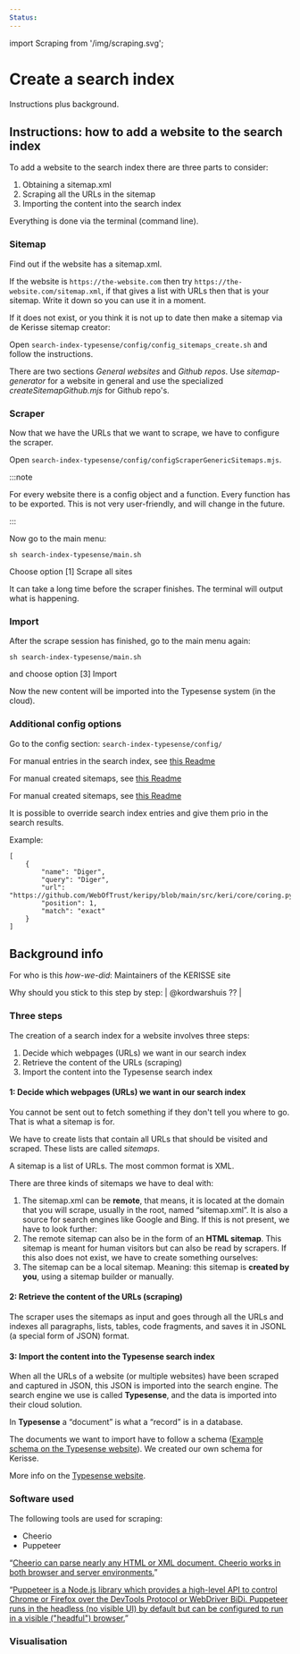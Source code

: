 ```yaml
---
Status:
---
```

import Scraping from '/img/scraping.svg';

# Create a search index

Instructions plus background.

## Instructions: how to add a website to the search index

To add a website to the search index there are three parts to consider:

1. Obtaining a sitemap.xml
2. Scraping all the URLs in the sitemap
3. Importing the content into the search index

Everything is done via the terminal (command line).

### Sitemap

Find out if the website has a sitemap.xml.

If the website is `https://the-website.com` then try `https://the-website.com/sitemap.xml`, if that gives a list with URLs then that is your sitemap. Write it down so you can use it in a moment.

If it does not exist, or you think it is not up to date then make a sitemap via de Kerisse sitemap creator:

Open `search-index-typesense/config/config_sitemaps_create.sh` and follow the instructions.

There are two sections *General websites* and *Github repos*. Use *sitemap-generator* for a website in general and use the specialized *createSitemapGithub.mjs* for Github repo's.

### Scraper

Now that we have the URLs that we want to scrape, we have to configure the scraper.

Open `search-index-typesense/config/configScraperGenericSitemaps.mjs`.

:::note

For every website there is a config object and a function. Every function has to be exported. This is not very user-friendly, and will change in the future.

:::

Now go to the main menu:

```
sh search-index-typesense/main.sh
```

Choose option [1] Scrape all sites

It can take a long time before the scraper finishes. The terminal will output what is happening.

### Import

After the scrape session has finished, go to the main menu again:

```
sh search-index-typesense/main.sh
```

and choose option [3] Import

Now the new content will be imported into the Typesense system (in the cloud).

### Additional config options

Go to the config section: `search-index-typesense/config/`

For manual entries in the search index, see [this Readme](https://github.com/WebOfTrust/WOT-terms/blob/main/search-index-typesense/config/config-search-index-entries-manual/README.md)

For manual created sitemaps, see [this Readme](https://github.com/WebOfTrust/WOT-terms/blob/main/search-index-typesense/config/config-sitemaps-exlude-urls/README.md)

For manual created sitemaps, see [this Readme](https://github.com/WebOfTrust/WOT-terms/blob/main/search-index-typesense/config/config-sitemaps-manual/README.md)

It is possible to override search index entries and give them prio in the search results.

Example:

```
[
    {
        "name": "Diger",
        "query": "Diger",
        "url": "https://github.com/WebOfTrust/keripy/blob/main/src/keri/core/coring.py",
        "position": 1,
        "match": "exact"
    }
]
```

## Background info

For who is this *how-we-did*: Maintainers of the KERISSE site

Why should you stick to this step by step: | @kordwarshuis ?? |

### Three steps

The creation of a search index for a website involves three steps:

1. Decide which webpages (URLs) we want in our search index
2. Retrieve the content of the URLs (scraping)
3. Import the content into the Typesense search index

#### 1: Decide which webpages (URLs) we want in our search index

You cannot be sent out to fetch something if they don't tell you where to go. That is what a sitemap is for.

We have to create lists that contain all URLs that should be visited and scraped. These lists are called *sitemaps*.

A sitemap is a list of URLs. The most common format is XML.

There are three kinds of sitemaps we have to deal with:

1. The sitemap.xml can be **remote**, that means, it is located at the domain that you will scrape, usually in the root, named “sitemap.xml”. It is also a source for search engines like Google and Bing.
If this is not present, we have to look further:
2. The remote sitemap can also be in the form of an **HTML sitemap**. This sitemap is meant for human visitors but can also be read by scrapers.
If this also does not exist, we have to create something ourselves:
3. The sitemap can be a local sitemap. Meaning: this sitemap is **created by you**, using a sitemap builder or manually.

#### 2: Retrieve the content of the URLs (scraping)

The scraper uses the sitemaps as input and goes through all the URLs and indexes all paragraphs, lists, tables, code fragments, and saves it in JSONL (a special form of JSON) format.

#### 3: Import the content into the Typesense search index

When all the URLs of a website (or multiple websites) have been scraped and captured in JSON, this JSON is imported into the search engine. The search engine we use is called **Typesense**, and the data is imported into their cloud solution.

In **Typesense** a “document” is what a “record” is in a database.

The documents we want to import have to follow a schema ([Example schema on the Typesense website](https://typesense.org/docs/26.0/api/collections.html#with-pre-defined-schema)). We created our own schema for Kerisse.

More info on the [Typesense website](https://typesense.org/docs/).

### Software used

The following tools are used for scraping:

- Cheerio
- Puppeteer

“[Cheerio can parse nearly any HTML or XML document. Cheerio works in both browser and server environments.](https://cheerio.js.org/)”

“[Puppeteer is a Node.js library which provides a high-level API to control Chrome or Firefox over the DevTools Protocol or WebDriver BiDi. Puppeteer runs in the headless (no visible UI) by default but can be configured to run in a visible ("headful") browser.](https://pptr.dev/)”

### Visualisation

<Scraping />
